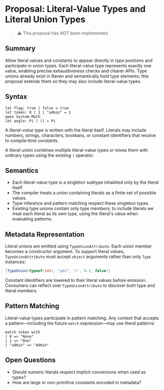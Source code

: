 # Proposal: Literal-Value Types and Literal Union Types

> ⚠️ This proposal has NOT been implemented

## Summary
Allow literal values and constants to appear directly in type positions and participate in union types. Each literal-value type represents exactly one value, enabling precise exhaustiveness checks and clearer APIs. Type unions already exist in Raven and semantically hold type elements; this proposal extends them so they may also include literal-value types.

## Syntax
```raven
let flag: true | false = true
let token: 0 | 1 | "admin" = 1
open System.Math
let angle: Pi | () = Pi
```

A *literal-value type* is written with the literal itself. Literals may include numbers, strings, characters, booleans, or constant identifiers that resolve to compile‑time constants.

A *literal union* combines multiple literal-value types or mixes them with ordinary types using the existing `|` operator.

## Semantics
- Each literal-value type is a singleton subtype inhabited only by the literal itself.
- The compiler treats a union containing literals as a finite set of possible values.
- Type inference and pattern matching respect these singleton types.
- Existing type unions contain only type members; to include literals we treat each literal as its own type, using the literal's value when evaluating patterns.

## Metadata Representation
Literal unions are emitted using `TypeUnionAttribute`. Each union member becomes a constructor argument. To support literal values, `TypeUnionAttribute` must accept `object` arguments rather than only `Type` instances:

```csharp
[TypeUnion(typeof(int), "yes", 'c', 0.2, false)]
```

Constant identifiers are lowered to their literal values before emission. Consumers can reflect over `TypeUnionAttribute` to discover both type and literal members.

## Pattern Matching
Literal-value types participate in pattern matching. Any context that accepts a pattern—including the future `match` expression—may use literal patterns:

```raven
match token with
| 0 => "None"
| 1 => "One"
| "admin" => "Admin"
```

## Open Questions
- Should numeric literals respect implicit conversions when used as types?
- How are large or non-primitive constants encoded in metadata?

